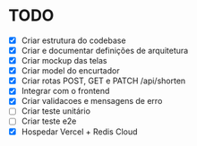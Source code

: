 # TODO

- [x] Criar estrutura do codebase
- [x] Criar e documentar definições de arquitetura
- [x] Criar mockup das telas
- [x] Criar model do encurtador
- [x] Criar rotas POST, GET e PATCH /api/shorten
- [x] Integrar com o frontend
- [x] Criar validacoes e mensagens de erro
- [ ] Criar teste unitário
- [ ] Criar teste e2e
- [x] Hospedar Vercel + Redis Cloud
